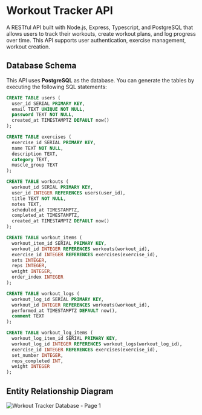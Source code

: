 # Workout Tracker API

A RESTful API built with Node.js, Express, Typescript, and PostgreSQL that allows users to track their workouts, create workout plans, and log progress over time. This API supports user authentication, exercise management, workout creation.

## Database Schema

This API uses **PostgreSQL** as the database. You can generate the tables by executing the following SQL statements:

```sql
CREATE TABLE users (
  user_id SERIAL PRIMARY KEY,
  email TEXT UNIQUE NOT NULL,
  password TEXT NOT NULL,
  created_at TIMESTAMPTZ DEFAULT now()
);

CREATE TABLE exercises (
  exercise_id SERIAL PRIMARY KEY,
  name TEXT NOT NULL,
  description TEXT,
  category TEXT,
  muscle_group TEXT
);

CREATE TABLE workouts (
  workout_id SERIAL PRIMARY KEY,
  user_id INTEGER REFERENCES users(user_id),
  title TEXT NOT NULL,
  notes TEXT,
  scheduled_at TIMESTAMPTZ,
  completed_at TIMESTAMPTZ,
  created_at TIMESTAMPTZ DEFAULT now()
);

CREATE TABLE workout_items (
  workout_item_id SERIAL PRIMARY KEY,
  workout_id INTEGER REFERENCES workouts(workout_id),
  exercise_id INTEGER REFERENCES exercises(exercise_id),
  sets INTEGER,
  reps INTEGER,
  weight INTEGER,
  order_index INTEGER
);

CREATE TABLE workout_logs (
  workout_log_id SERIAL PRIMARY KEY,
  workout_id INTEGER REFERENCES workouts(workout_id),
  performed_at TIMESTAMPTZ DEFAULT now(),
  comment TEXT
);

CREATE TABLE workout_log_items (
  workout_log_item_id SERIAL PRIMARY KEY,
  workout_log_id INTEGER REFERENCES workout_logs(workout_log_id),
  exercise_id INTEGER REFERENCES exercises(exercise_id),
  set_number INTEGER,
  reps_completed INT,
  weight INTEGER
);
```
## Entity Relationship Diagram
![Workout Tracker Database - Page 1](https://github.com/user-attachments/assets/ef918085-8acd-429e-a87a-e5cc7236d588)


